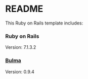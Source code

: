 # README

This Ruby on Rails template includes:

### Ruby on Rails

Version: 7.1.3.2

### [Bulma](https://bulma.io?ref=deepakmahakale.com)

Version: 0.9.4
